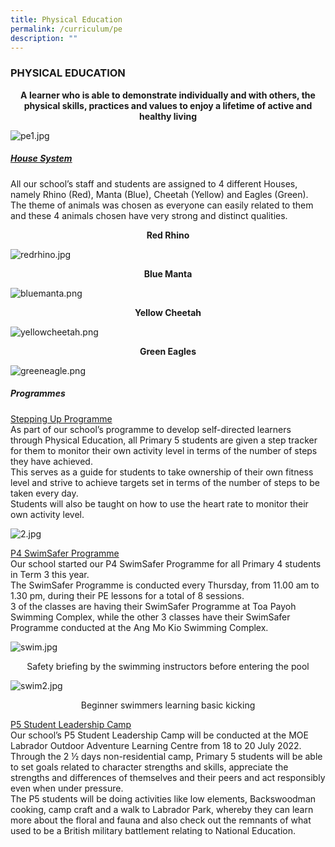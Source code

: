 ```yaml
---
title: Physical Education
permalink: /curriculum/pe
description: ""
---
```

### PHYSICAL EDUCATION

<p align="center"><b>A learner who is able to demonstrate individually and with others, the physical skills, practices and values to enjoy a lifetime of active and healthy living</b></p>

![pe1.jpg](/images/pe1.jpg)

##### <u>House System</u>

All our school’s staff and students are assigned to 4 different Houses, namely Rhino (Red), Manta (Blue), Cheetah (Yellow) and Eagles (Green). The theme of animals was chosen as everyone can easily related to them and these 4 animals chosen have very strong and distinct qualities.

<p align="center"><b>Red Rhino</b></p>

![redrhino.jpg](/images/redrhino.jpg)

<p align="center"><b>Blue Manta</b></p>

![bluemanta.png](/images/bluemanta.png)

<p align="center"><b>Yellow Cheetah</b></p>

![yellowcheetah.png](/images/yellowcheetah.png)

<p align="center"><b>Green Eagles</b></p>

![greeneagle.png](/images/greeneagle.png)


##### Programmes

<u>Stepping Up Programme</u> <br>
As part of our school’s programme to develop self-directed learners through Physical Education, all Primary 5 students are given a step tracker for them to monitor their own activity level in terms of the number of steps they have achieved. <br>
This serves as a guide for students to take ownership of their own fitness level and strive to achieve targets set in terms of the number of steps to be taken every day. <br>
Students will also be taught on how to use the heart rate to monitor their own activity level.

![2.jpg](/images/2%20(4).jpg)

<u>P4 SwimSafer Programme</u> <br>
Our school started our P4 SwimSafer Programme for all Primary 4 students in Term 3 this year. <br>
The SwimSafer Programme is conducted every Thursday, from 11.00 am to 1.30 pm, during their PE lessons for a total of 8 sessions. <br>
3 of the classes are having their SwimSafer Programme at Toa Payoh Swimming Complex, while the other 3 classes have their SwimSafer Programme conducted at the Ang Mo Kio Swimming Complex.

![swim.jpg](/images/swim.jpg)

<p align="center">Safety briefing by the swimming instructors before entering the pool
</p>
  
![swim2.jpg](/images/swim2.jpg)

<p align="center">Beginner swimmers learning basic kicking  </p>


<u>P5 Student Leadership Camp</u> <br>
Our school’s P5 Student Leadership Camp will be conducted at the MOE Labrador Outdoor Adventure Learning Centre from 18 to 20 July 2022. <br>
Through the 2 ½ days non-residential camp, Primary 5 students will be able to set goals related to character strengths and skills, appreciate the strengths and differences of themselves and their peers and act responsibly even when under pressure. <br>
The P5 students will be doing activities like low elements, Backswoodman cooking, camp craft and a walk to Labrador Park, whereby they can learn more about the floral and fauna and also check out the remnants of what used to be a British military battlement relating to National Education.